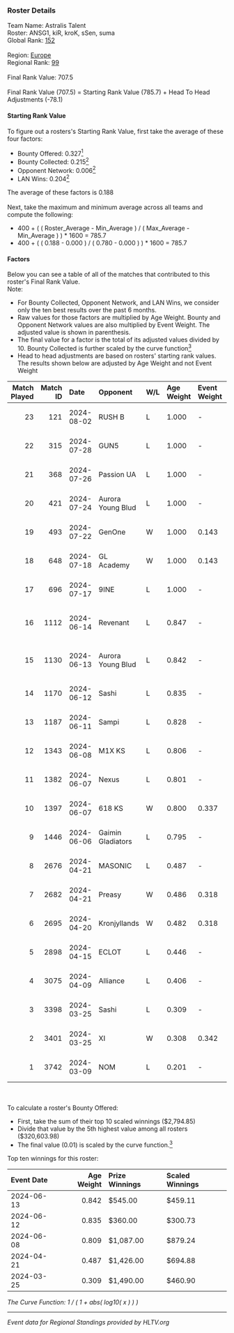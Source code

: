 ### Roster Details<br />
Team Name: Astralis Talent<br />
Roster: ANSG1, kiR, kroK, sSen, suma<br />
Global Rank: [152](../standings_global.md)<br />
<br />
Region: [Europe]( ../standings_europe.md)<br />
Regional Rank: [99]( ../standings_europe.md)<br />
<br />
Final Rank Value:  707.5<br />
<br />
Final Rank Value (707.5) = Starting Rank Value (785.7) + Head To Head Adjustments (-78.1)<br />

#### Starting Rank Value<br />
To figure out a rosters's Starting Rank Value, first take the average of these four factors:<br />
- Bounty Offered: 0.327[<sup>1</sup>](#table2)
- Bounty Collected: 0.215[<sup>2</sup>](#table1)
- Opponent Network: 0.006[<sup>2</sup>](#table1)
- LAN Wins: 0.204[<sup>2</sup>](#table1)

The average of these factors is 0.188<br />
<br />
Next, take the maximum and minimum average across all teams and compute the following:<br />
- 400 + ( ( Roster_Average - Min_Average ) / ( Max_Average - Min_Average ) ) * 1600 = 785.7
- 400 + ( ( 0.188 - 0.000 ) / ( 0.780 - 0.000 ) ) * 1600 = 785.7


#### Factors<br />
Below you can see a table of all of the matches that contributed to this roster's Final Rank Value.<br />
Note:<br />

- For Bounty Collected, Opponent Network, and LAN Wins, we consider only the ten best results over the past 6 months.
- Raw values for those factors are multiplied by Age Weight. Bounty and Opponent Network values are also multiplied by Event Weight. The adjusted value is shown in parenthesis.
- The final value for a factor is the total of its adjusted values divided by 10. Bounty Collected is further scaled by the curve function[<sup>3</sup>](#curveFunction)
- Head to head adjustments are based on rosters' starting rank values. The results shown below are adjusted by Age Weight and not Event Weight
<span id="table1"></span><br />


| Match Played | Match ID | Date       | Opponent          | W/L | Age Weight | Event Weight | Bounty Collected | Opponent Network | LAN Wins  | H2H Adj. | Roster                             |
| -: | -: | :- | :- | :- | :- | :- | :- | :- | :- | -: | :- |
|           23 |      121 | 2024-08-02 | RUSH B            | L   | 1.000      | -            | -                | -                | -         |    -6.59 | ANSG1, kiR, kroK, sSen, suma       |
|           22 |      315 | 2024-07-28 | GUN5              | L   | 1.000      | -            | -                | -                | -         |    -9.75 | ANSG1, kiR, kroK, sSen, suma       |
|           21 |      368 | 2024-07-26 | Passion UA        | L   | 1.000      | -            | -                | -                | -         |    -3.19 | ANSG1, kiR, kroK, sSen, suma       |
|           20 |      421 | 2024-07-24 | Aurora Young Blud | L   | 1.000      | -            | -                | -                | -         |    -7.32 | ANSG1, kiR, kroK, sSen, suma       |
|           19 |      493 | 2024-07-22 | GenOne            | W   | 1.000      | 0.143        | 0.000 (0.000)    | 0.078 (0.011)    | 0 (0.000) |     7.75 | ANSG1, kiR, kroK, sSen, suma       |
|           18 |      648 | 2024-07-18 | GL Academy        | W   | 1.000      | 0.143        | 0.006 (0.001)    | 0.097 (0.014)    | 0 (0.000) |    16.30 | ANSG1, kiR, kroK, sSen, suma       |
|           17 |      696 | 2024-07-17 | 9INE              | L   | 1.000      | -            | -                | -                | -         |    -7.57 | ANSG1, kiR, kroK, sSen, suma       |
|           16 |     1112 | 2024-06-14 | Revenant          | L   | 0.847      | -            | -                | -                | -         |   -10.50 | alexsomfan, ANSG1, kiR, sSen, suma |
|           15 |     1130 | 2024-06-13 | Aurora Young Blud | L   | 0.842      | -            | -                | -                | -         |    -8.06 | alexsomfan, ANSG1, kiR, sSen, suma |
|           14 |     1170 | 2024-06-12 | Sashi             | L   | 0.835      | -            | -                | -                | -         |    -1.82 | ANSG1, kiR, kroK, sSen, suma       |
|           13 |     1187 | 2024-06-11 | Sampi             | L   | 0.828      | -            | -                | -                | -         |    -8.22 | ANSG1, kiR, kroK, sSen, suma       |
|           12 |     1343 | 2024-06-08 | M1X KS            | L   | 0.806      | -            | -                | -                | -         |    -9.25 | ANSG1, kiR, kroK, sSen, suma       |
|           11 |     1382 | 2024-06-07 | Nexus             | L   | 0.801      | -            | -                | -                | -         |   -12.71 | ANSG1, kiR, kroK, sSen, suma       |
|           10 |     1397 | 2024-06-07 | 618 KS            | W   | 0.800      | 0.337        | 0.000 (0.000)    | 0.000 (0.000)    | 1 (0.800) |     2.85 | ANSG1, kiR, kroK, sSen, suma       |
|            9 |     1446 | 2024-06-06 | Gaimin Gladiators | L   | 0.795      | -            | -                | -                | -         |    -5.78 | ANSG1, kiR, kroK, sSen, suma       |
|            8 |     2676 | 2024-04-21 | MASONIC           | L   | 0.487      | -            | -                | -                | -         |    -7.76 | ANSG1, JBOEN, kiR, kroK, tOPZ      |
|            7 |     2682 | 2024-04-21 | Preasy            | W   | 0.486      | 0.318        | 0.008 (0.001)    | 0.221 (0.034)    | 1 (0.486) |     7.84 | ANSG1, JBOEN, kiR, kroK, tOPZ      |
|            6 |     2695 | 2024-04-20 | Kronjyllands      | W   | 0.482      | 0.318        | 0.000 (0.000)    | 0.000 (0.000)    | 1 (0.482) |     1.70 | ANSG1, JBOEN, kiR, kroK, tOPZ      |
|            5 |     2898 | 2024-04-15 | ECLOT             | L   | 0.446      | -            | -                | -                | -         |    -1.27 | ANSG1, JBOEN, kiR, kroK, tOPZ      |
|            4 |     3075 | 2024-04-09 | Alliance          | L   | 0.406      | -            | -                | -                | -         |    -5.08 | ANSG1, JBOEN, kiR, kroK, tOPZ      |
|            3 |     3398 | 2024-03-25 | Sashi             | L   | 0.309      | -            | -                | -                | -         |    -6.23 | ANSG1, JBOEN, kiR, kroK, tOPZ      |
|            2 |     3401 | 2024-03-25 | XI                | W   | 0.308      | 0.342        | 0.000 (0.000)    | 0.000 (0.000)    | 0 (0.000) |     1.79 | ANSG1, JBOEN, kiR, kroK, tOPZ      |
|            1 |     3742 | 2024-03-09 | NOM               | L   | 0.201      | -            | -                | -                | -         |    -5.26 | ANSG1, JBOEN, kiR, kroK, tOPZ      |

<br />
<span id="table2"></span><br />
To calculate a roster's Bounty Offered:<br />

- First, take the sum of their top 10 scaled winnings ($2,794.85)
- Divide that value by the 5th highest value among all rosters ($320,603.98)
- The final value (0.01) is scaled by the curve function.[<sup>3</sup>](#curveFunction)

Top ten winnings for this roster:<br />

| Event Date | Age Weight | Prize Winnings | Scaled Winnings |
| :- | -: | :- | :- |
| 2024-06-13 |      0.842 | $545.00        | $459.11         |
| 2024-06-12 |      0.835 | $360.00        | $300.73         |
| 2024-06-08 |      0.809 | $1,087.00      | $879.24         |
| 2024-04-21 |      0.487 | $1,426.00      | $694.88         |
| 2024-03-25 |      0.309 | $1,490.00      | $460.90         |


<span id="curveFunction"></span>_The Curve Function: 1 / ( 1 + abs( log10( x ) ) )_<br />

---
_Event data for Regional Standings provided by HLTV.org_<br />
